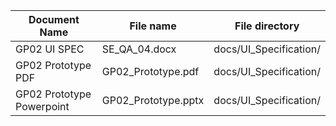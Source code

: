 | Document Name             | File name           | File directory         |
| ------------------------- | ------------------- | ---------------------- |
| GP02 UI SPEC              | SE_QA_04.docx       | docs/UI_Specification/ |
| GP02 Prototype PDF        | GP02_Prototype.pdf  | docs/UI_Specification/ |
| GP02 Prototype Powerpoint | GP02_Prototype.pptx | docs/UI_Specification/ |


